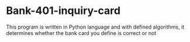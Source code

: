 # Bank-401-inquiry-card
This program is written in Python  language and with defined algorithms, it determines whether the bank card you define is correct or not



